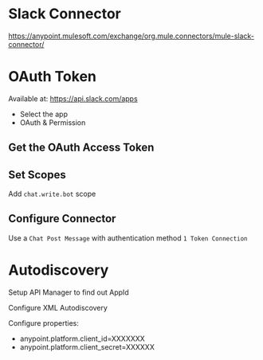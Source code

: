 Slack Connector
=================

https://anypoint.mulesoft.com/exchange/org.mule.connectors/mule-slack-connector/


# OAuth Token #

Available at: https://api.slack.com/apps

- Select the app
- OAuth & Permission

## Get the OAuth Access Token ##

## Set Scopes ##

Add `chat.write.bot` scope

## Configure Connector ##

Use a `Chat Post Message` with authentication method `1 Token Connection`

# Autodiscovery #

Setup API Manager to find out AppId

Configure XML Autodiscovery

Configure properties:
- anypoint.platform.client_id=XXXXXXX
- anypoint.platform.client_secret=XXXXXX

